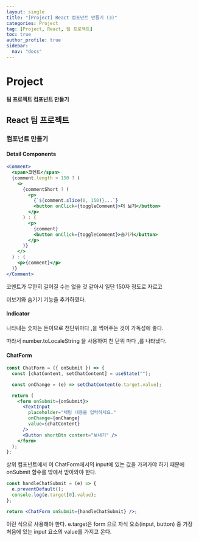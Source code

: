 ```yaml
---
layout: single
title: "[Project] React 컴포넌트 만들기 (3)"
categories: Project
tag: [Project, React, 팀 프로젝트]
toc: true
author_profile: true
sidebar:
  nav: "docs"
---
```


# Project

**팀 프로젝트 컴포넌트 만들기**

## React 팀 프로젝트

### 컴포넌트 만들기

#### Detail Components

```jsx
<Comment>
  <span>코멘트</span>
  {comment.length > 150 ? (
    <>
      {commentShort ? (
        <p>
          {`${comment.slice(0, 150)}...`}
          <button onClick={toggleComment}>더 보기</button>
        </p>
      ) : (
        <p>
          {comment}
          <button onClick={toggleComment}>숨기기</button>
        </p>
      )}
    </>
  ) : (
    <p>{comment}</p>
  )}
</Comment>
```

코멘트가 무한히 길어질 수는 없을 것 같아서 일단 150자 정도로 자르고

더보기와 숨기기 기능을 추가하였다.

#### Indicator

나타내는 숫자는 돈이므로 천단위마다 ,을 찍어주는 것이 가독성에 좋다.

따라서 number.toLocaleString 을 사용하여 천 단위 마다 ,를 나타냈다.

#### ChatForm

```jsx
const ChatForm = ({ onSubmit }) => {
  const [chatContent, setChatContent] = useState("");

  const onChange = (e) => setChatContent(e.target.value);

  return (
    <form onSubmit={onSubmit}>
      <TextInput
        placeholder="채팅 내용을 입력하세요."
        onChange={onChange}
        value={chatContent}
      />
      <Button shortBtn content="보내기" />
    </form>
  );
};
```

상위 컴포넌트에서 이 ChatForm에서의 input에 있는 값을 가져가야 하기 때문에 onSubmit 함수를 밖에서 받아와야 한다.

```jsx
const handleChatSubmit = (e) => {
  e.preventDefault();
  console.log(e.target[0].value);
};

return <ChatForm onSubmit={handleChatSubmit} />;
```

이런 식으로 사용해야 한다.
e.target은 form 으로 자식 요소(input, button) 중 가장 처음에 있는 input 요소의 value를 가지고 온다.
